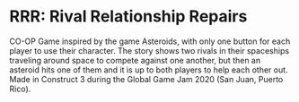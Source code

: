 # RRR: Rival Relationship Repairs
CO-OP Game inspired by the game Asteroids, with only one button for each player to use their character. The story shows two rivals in their spaceships traveling around space to compete against one another, but then an asteroid hits one of them and it is up to both players to help each other out. Made in Construct 3 during the Global Game Jam 2020 (San Juan, Puerto Rico).
